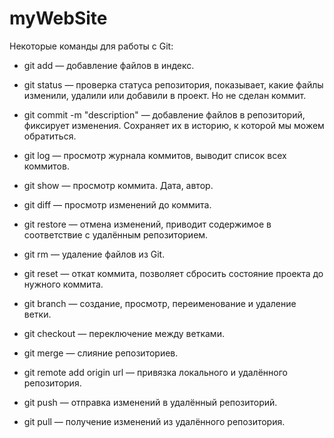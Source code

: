 # myWebSite
Некоторые команды для работы с Git:

- git add — добавление файлов в индекс. 

- git status — проверка статуса репозитория, показывает, какие файлы изменили, удалили или добавили в проект. Но не сделан коммит.

- git commit -m "description" — добавление файлов в репозиторий, фиксирует изменения. Сохраняет их в историю, к которой мы можем обратиться.

- git log — просмотр журнала коммитов, выводит список всех коммитов. 

- git show — просмотр коммита. Дата, автор.

- git diff — просмотр изменений до коммита. 

- git restore — отмена изменений, приводит содержимое в соответствие с удалённым репозиторием. 

- git rm — удаление файлов из Git. 

- git reset — откат коммита, позволяет сбросить состояние проекта до нужного коммита. 

- git branch — создание, просмотр, переименование и удаление ветки. 

- git checkout — переключение между ветками. 

- git merge — слияние репозиториев. 

- git remote add origin url — привязка локального и удалённого репозитория. 

- git push — отправка изменений в удалённый репозиторий. 

- git pull — получение изменений из удалённого репозитория. 